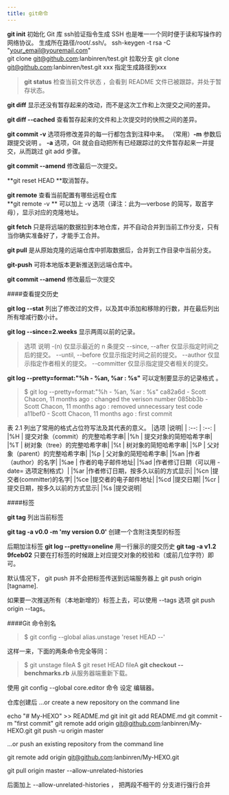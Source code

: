 ```yaml
---
title: git命令
---
```


**git init** 初始化 Git 库
ssh验证指令生成   SSH 也是唯一一个同时便于读和写操作的网络协议。  生成所在路径/root/.ssh/。
           ssh-keygen \-t rsa \-C "your_email@youremail.com"   
           git clone  git@github.com:lanbinren/test.git    拉取分支
           git clone  git@github.com:lanbinren/test.git   xxx   指定生成路径到xxx


>**git status** 检查当前文件状态 ，会看到 README 文件已被跟踪，并处于暂存状态。

**git diff** 显示还没有暂存起来的改动，而不是这次工作和上次提交之间的差异。
<!-- more -->
**git diff \-\-cached** 查看暂存起来的文件和上次提交时的快照之间的差异。

**git commit  \-v** 选项将修改差异的每一行都包含到注释中来。
   （常用）**-m** 参数后跟提交说明  。
	              **\-a** 选项，Git 就会自动把所有已经跟踪过的文件暂存起来一并提交，从而跳过 git add 步骤。

**git commit \-\-amend**  修改最后一次提交。

**git reset HEAD <file>**取消暂存。 

**git remote**  查看当前配置有哪些远程仓库   
**git remote -v ** 	可以加上 \-v 选项（译注：此为—verbose 的简写，取首字母），显示对应的克隆地址。

**git fetch** 只是将远端的数据拉到本地仓库，并不自动合并到当前工作分支，只有当你确实准备好了，才能手工合并。

**git pull** 是从原始克隆的远端仓库中抓取数据后，合并到工作目录中当前分支。

**git\-push** 可将本地版本更新推送到远端仓库中。

**git commit \-\-amend**  修改最后一次提交   

####查看提交历史

**git log \-\-stat**  列出了修改过的文件，以及其中添加和移除的行数，并在最后列出所有增减行数小计。

**git log \-\-since=2.weeks** 显示两周以前的记录。

>选项 说明
\-(n) 仅显示最近的 n 条提交
\-\-since, \-\-after 仅显示指定时间之后的提交。
\-\-until, \-\-before 仅显示指定时间之前的提交。
\-\-author 仅显示指定作者相关的提交。
\-\-committer 仅显示指定提交者相关的提交。

**git log \-\-pretty=format:"%h \- %an, %ar : %s"**  可以定制要显示的记录格式 。

>$ git log \-\-pretty=format:"%h \- %an, %ar : %s"
ca82a6d \- Scott Chacon, 11 months ago : changed the verison number
085bb3b \- Scott Chacon, 11 months ago : removed unnecessary test code
a11bef0 \- Scott Chacon, 11 months ago : first commit

表 2.1 列出了常用的格式占位符写法及其代表的意义。
|选项 |说明|
| :\-\-: | :\-\-: |
|%H | 提交对象（commit）的完整哈希字串|
|%h  | 提交对象的简短哈希字串|
|%T  | 树对象（tree）的完整哈希字串|
|%t | 树对象的简短哈希字串|
|%P | 父对象（parent）的完整哈希字串|
|%p | 父对象的简短哈希字串|
|%an |作者（author）的名字|
|%ae | 作者的电子邮件地址|
|%ad |作者修订日期（可以用 -date= 选项定制格式）|
|%ar |作者修订日期，按多久以前的方式显示|
|%cn |提交者(committer)的名字|
|%ce |提交者的电子邮件地址|
|%cd |提交日期|
|%cr |提交日期，按多久以前的方式显示|
|%s |提交说明|



####标签

**git tag**   列出当前标签

**git tag \-a v0.0 \-m 'my version 0.0'**  创建一个含附注类型的标签

后期加注标签 
**git log \-\-pretty=oneline**   用一行展示的提交历史
**git tag \-a v1.2 9fceb02**   只要在打标签的时候跟上对应提交对象的校验和（或前几位字符）即可。

默认情况下， git push 并不会把标签传送到远端服务器上   git push origin [tagname].

如果要一次推送所有（本地新增的）标签上去，可以使用 \-\-tags 选项 git push origin \-\-tags。

####Git 命令别名
>$ git config \-\-global alias.unstage 'reset HEAD \-\-'

这样一来，下面的两条命令完全等同：

>$ git unstage fileA
>$ git reset HEAD fileA
**git checkout \-\- benchmarks.rb**  从服务器端重新下载。

使用 git config \-\-global core.editor 命令 设定 编辑器。


仓库创建后
…or create a new repository on the command line

echo "# My-HEXO" >> README.md
git init
git add README.md
git commit -m "first commit"
git remote add origin git@github.com:lanbinren/My-HEXO.git
git push -u origin master



…or push an existing repository from the command line

git remote add origin git@github.com:lanbinren/My-HEXO.git


git pull origin master --allow-unrelated-histories

后面加上 --allow-unrelated-histories ， 把两段不相干的 分支进行强行合并

